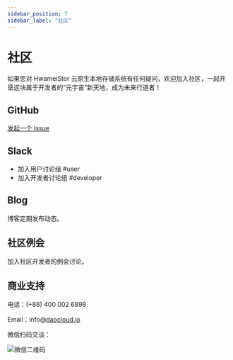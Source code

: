 ```yaml
---
sidebar_position: 7
sidebar_label: "社区"
---
```


# 社区

如果您对 HwameiStor 云原生本地存储系统有任何疑问，欢迎加入社区，一起开垦这块属于开发者的“元宇宙”新天地，成为未来行道者！

## GitHub

[发起一个 Issue](https://github.com/hwameistor/local-storage/issues/new)

## Slack

- 加入用户讨论组 #user
- 加入开发者讨论组 #developer

## Blog

博客定期发布动态。

## 社区例会

加入社区开发者的例会讨论。

## 商业支持

电话：(+86) 400 002 6898

Email：info@[daocloud.io](http://daocloud.io/)

微信扫码交谈：

![微信二维码](./img/wechat.png)